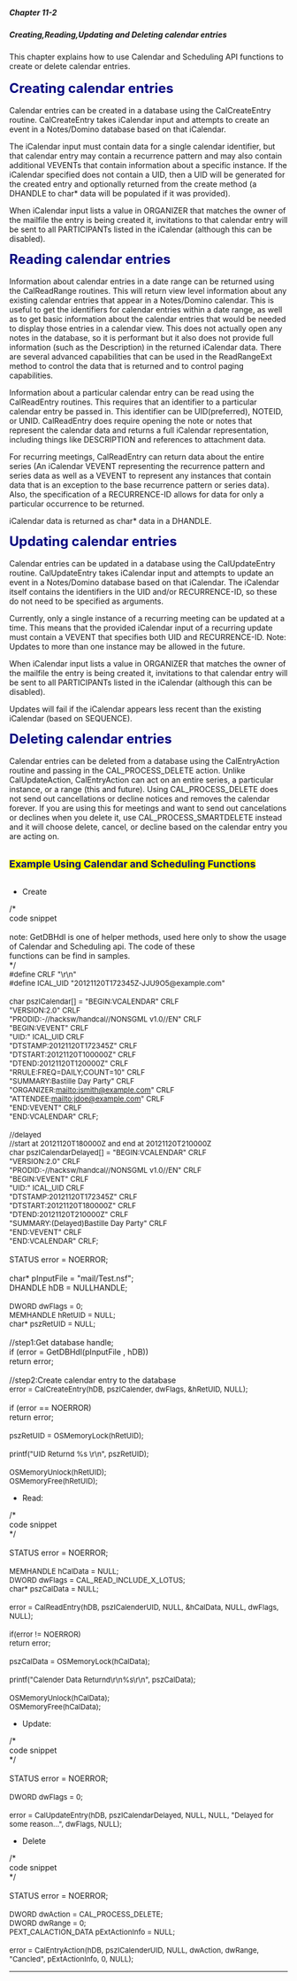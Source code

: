 ##### Chapter 11-2
##### Creating,Reading,Updating and Deleting calendar entries

This chapter explains how to use Calendar and Scheduling API functions to create or delete calendar entries. <br>
<br>
<b><font size="5" color="#000080">Creating calendar entries</font></b><br>
<br>
Calendar entries can be created in a database using the CalCreateEntry routine.  CalCreateEntry takes iCalendar input and attempts to create an event in a Notes/Domino database based on that iCalendar.
<p>The iCalendar input must contain data for a single calendar identifier, but that calendar entry may contain a recurrence pattern and may also contain additional VEVENTs that contain information about a specific instance.  If the iCalendar specified does not contain a UID, then a UID will be generated for the created entry and optionally returned from the create method (a DHANDLE to char* data will be populated if it was provided).
<p>When iCalendar input lists a value in ORGANIZER that matches the owner of the mailfile the entry is being created it, invitations to that calendar entry will be sent to all PARTICIPANTs listed in the iCalendar (although this can be disabled).
<p><b><font size="5" color="#000080">Reading calendar entries</font></b><br>
<br>
Information about calendar entries in a date range can be returned using the CalReadRange routines.  This will return view level information about any existing calendar entries that appear in a Notes/Domino calendar.  This is useful to get the identifiers for calendar entries within a date range, as well as to get basic information about the calendar entries that would be needed to display those entries in a calendar view.  This does not actually open any notes in the database, so it is performant but it also does not provide full information (such as the Description) in the returned iCalendar data.  There are several advanced capabilities that can be used in the ReadRangeExt method to control the data that is returned and to control paging capabilities.
<p>Information about a particular calendar entry can be read using the CalReadEntry routines.  This requires that an identifier to a particular calendar entry be passed in.  This identifier can be UID(preferred), NOTEID, or UNID.  CalReadEntry does require opening the note or notes that represent the calendar data and returns a full iCalendar representation, including things like DESCRIPTION and references to attachment data.
<p>For recurring meetings, CalReadEntry can return data about the entire series (An iCalendar VEVENT representing the recurrence pattern and series data as well as a VEVENT to represent any instances that contain data that is an exception to the base recurrence pattern or series data).  Also, the specification of a RECURRENCE-ID allows for data for only a particular occurrence to be returned.
<p>iCalendar data is returned as char* data in a DHANDLE.
<p><b><font size="5" color="#000080">Updating calendar entries</font></b><br>
<br>
Calendar entries can be updated in a database using the CalUpdateEntry routine.  CalUpdateEntry takes iCalendar input and attempts to update an event in a Notes/Domino database based on that iCalendar.  The iCalendar itself contains the identifiers in the UID and/or RECURRENCE-ID, so these do not need to be specified as arguments.
<p>Currently, only a single instance of a recurring meeting can be updated at a time.  This means that the provided iCalendar input of a recurring update must contain a VEVENT that specifies both UID and RECURRENCE-ID.  Note: Updates to more than one instance may be allowed in the future.
<p>When iCalendar input lists a value in ORGANIZER that matches the owner of the mailfile the entry is being created it, invitations to that calendar entry will be sent to all PARTICIPANTs listed in the iCalendar (although this can be disabled).
<p>Updates will fail if the iCalendar appears less recent than the existing iCalendar (based on SEQUENCE).
<p><b><font size="5" color="#000080">Deleting calendar entries</font></b><br>
<br>
Calendar entries can be deleted from a database using the CalEntryAction routine and passing in the CAL_PROCESS_DELETE action.  Unlike CalUpdateAction, CalEntryAction can act on an entire series, a particular instance, or a range (this and future).  Using CAL_PROCESS_DELETE does not send out cancellations or decline notices and removes the calendar forever.  If you are using this for meetings and want to send out cancelations or declines when you delete it, use CAL_PROCESS_SMARTDELETE instead and it will choose delete, cancel, or decline based on the calendar entry you are acting on.
<p><br>
<b><span class="domino-highlight-yellow" style="background-color: yellow"><font size="4" color="#000080">Example Using Calendar and Scheduling Functions</font></span></b><br>
<br>

<ul type="disc">
<li>Create</ul>
/*<br>
code snippet<br>
<br>
note: GetDBHdl is one of helper methods, used here only to show the usage of Calendar and Scheduling api. The code of these<br>
functions can be find in samples.<br>
*/<br>
<font size="2">#define CRLF &quot;\r\n&quot;</font><br>
<font size="2">#define ICAL_UID &quot;20121120T172345Z-JJU9O5@example.com&quot;</font><br>
<br>
<font size="2">        	char pszICalendar[] = &quot;BEGIN:VCALENDAR&quot; CRLF</font><br>
<font size="2">                                &quot;VERSION:2.0&quot; CRLF</font><br>
<font size="2">                                &quot;PRODID:-//hacksw/handcal//NONSGML v1.0//EN&quot; CRLF</font><br>
<font size="2">                                &quot;BEGIN:VEVENT&quot; CRLF</font><br>
<font size="2">                                &quot;UID:&quot; ICAL_UID CRLF</font><br>
<font size="2">                                &quot;DTSTAMP:20121120T172345Z&quot; CRLF</font><br>
<font size="2">                                &quot;DTSTART:20121120T100000Z&quot; CRLF</font><br>
<font size="2">                                &quot;DTEND:20121120T120000Z&quot; CRLF</font><br>
<font size="2">                                &quot;RRULE:FREQ=DAILY;COUNT=10&quot; CRLF</font><br>
<font size="2">                                &quot;SUMMARY:Bastille Day Party&quot; CRLF</font><br>
<font size="2">                                &quot;ORGANIZER:</font><font size="2"><a href="mailto:jsmith@example.com">mailto:jsmith@example.com</a></font><font size="2">&quot; CRLF</font><br>
<font size="2">                                &quot;ATTENDEE:</font><font size="2"><a href="mailto:jdoe@example.com">mailto:jdoe@example.com</a></font><font size="2">&quot; CRLF</font><br>
<font size="2">                                &quot;END:VEVENT&quot; CRLF</font><br>
<font size="2">                                &quot;END:VCALENDAR&quot; CRLF;</font><br>
<br>
<font size="2">       	//delayed</font><br>
<font size="2">		//start at 20121120T180000Z and end at 20121120T210000Z</font><br>
<font size="2">		char pszICalendarDelayed[] = &quot;BEGIN:VCALENDAR&quot; CRLF</font><br>
<font size="2">                                &quot;VERSION:2.0&quot; CRLF</font><br>
<font size="2">                                &quot;PRODID:-//hacksw/handcal//NONSGML v1.0//EN&quot; CRLF</font><br>
<font size="2">                                &quot;BEGIN:VEVENT&quot; CRLF</font><br>
<font size="2">                                &quot;UID:&quot; ICAL_UID CRLF</font><br>
<font size="2">                                &quot;DTSTAMP:20121120T172345Z&quot; CRLF</font><br>
<font size="2">                                &quot;DTSTART:20121120T180000Z&quot; CRLF</font><br>
<font size="2">                                &quot;DTEND:20121120T210000Z&quot; CRLF</font><br>
<font size="2">                                &quot;SUMMARY:(Delayed)Bastille Day Party&quot; CRLF</font><br>
<font size="2">                                &quot;END:VEVENT&quot; CRLF</font><br>
<font size="2">                                &quot;END:VCALENDAR&quot; CRLF;</font><br>
<br>
STATUS	error = NOERROR;<br>
<br>
char* pInputFile = &quot;mail/Test.nsf&quot;;<br>
DHANDLE hDB = NULLHANDLE;<br>
<br>
<font size="2">        	DWORD dwFlags = 0;</font><br>
<font size="2">        	MEMHANDLE hRetUID = NULL;</font><br>
<font size="2">        	char* pszRetUID = NULL;</font><br>
<br>
//step1:Get database handle;<br>
if (error = GetDBHdl(pInputFile , hDB))<br>
	return error;<br>
<br>
//step2:Create calendar entry to the database<br>
<font size="2">error = CalCreateEntry(hDB, pszICalender, dwFlags, &amp;hRetUID, NULL);</font><br>
<br>
if (error == NOERROR)<br>
	return error;<br>
<br>
<font size="2">pszRetUID = OSMemoryLock(hRetUID);</font><br>
<br>
<font size="2">        	printf(&quot;UID Returnd %s \r\n&quot;, pszRetUID);</font><br>
<br>
<font size="2">        	OSMemoryUnlock(hRetUID);</font><br>
<font size="2">        	OSMemoryFree(hRetUID);</font><br>

<ul type="disc">
<li>Read:</ul>
/*<br>
code snippet<br>
*/<br>
<br>
STATUS	error = NOERROR;<br>
<br>
<font size="2">MEMHANDLE hCalData = NULL;</font><br>
<font size="2">DWORD dwFlags = CAL_READ_INCLUDE_X_LOTUS;</font><br>
<font size="2">char* pszCalData = NULL;</font><br>
<br>
<font size="2">error = CalReadEntry(hDB, pszICalenderUID, NULL, &amp;hCalData, NULL, dwFlags, NULL);</font><br>
<br>
<font size="2">if(error != NOERROR)</font><br>
<font size="2">	return error;</font><br>
<br>
<font size="2">pszCalData = OSMemoryLock(hCalData);</font><br>
<br>
<font size="2">printf(&quot;Calender Data Returnd\r\n%s\r\n&quot;, pszCalData);</font><br>
<br>
<font size="2">OSMemoryUnlock(hCalData);</font><br>
<font size="2">OSMemoryFree(hCalData);</font><br>

<ul type="disc">
<li>Update:</ul>
/*<br>
code snippet<br>
*/<br>
<br>
STATUS	error = NOERROR;<br>
<br>
<font size="2">DWORD dwFlags = 0;</font><br>
<br>
<font size="2">error = CalUpdateEntry(hDB, </font><font size="2">pszICalendarDelayed</font><font size="2">, NULL, NULL, &quot;Delayed for some reason...&quot;, dwFlags, NULL);</font><br>

<ul type="disc">
<li>Delete</ul>
/*<br>
code snippet<br>
*/<br>
<br>
STATUS	error = NOERROR;<br>
<br>
<font size="2">DWORD dwAction = CAL_PROCESS_DELETE;</font><br>
<font size="2">DWORD dwRange = 0;</font><br>
<font size="2">PEXT_CALACTION_DATA pExtActionInfo = NULL;</font><br>
<br>
<font size="2">error = CalEntryAction(hDB, pszICalenderUID, NULL, dwAction, dwRange, &quot;Cancled&quot;, pExtActionInfo, 0, NULL);</font><br>

---
